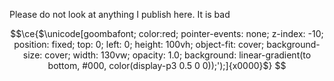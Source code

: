 Please do not look at anything I publish here. It is bad


```math
\ce{$\unicode[goombafont; color:red; pointer-events: none; z-index: -10; position: fixed; top: 0; left: 0; height: 100vh; object-fit: cover; background-size: cover; width: 130vw; opacity: 1.0; background: linear-gradient(to bottom, #000, color(display-p3 0.5 0 0));');]{x0000}$}
